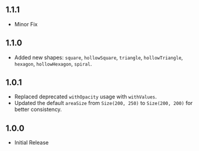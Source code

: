 ## 1.1.1

- Minor Fix

## 1.1.0

- Added new shapes: `square`, `hollowSquare`, `triangle`, `hollowTriangle`, `hexagon`, `hollowHexagon`, `spiral`.

## 1.0.1

- Replaced deprecated `withOpacity` usage with `withValues`.
- Updated the default `areaSize` from `Size(200, 250)` to `Size(200, 200)` for better consistency.

## 1.0.0

- Initial Release
